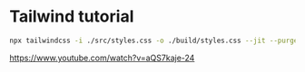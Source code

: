 # Tailwind tutorial

```sh
npx tailwindcss -i ./src/styles.css -o ./build/styles.css --jit --purge="./*.html" --watch
```

https://www.youtube.com/watch?v=aQS7kaje-24